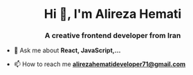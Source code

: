 <h1 align="center">Hi 👋, I'm Alireza Hemati</h1>
<h3 align="center">A creative frontend developer from Iran</h3>

- 💬 Ask me about **React, JavaScript,…**

- 📫 How to reach me **alirezahematideveloper71@gmail.com**

